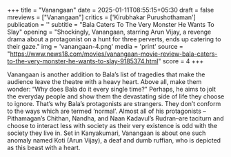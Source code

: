 +++
title = "Vanangaan"
date = 2025-01-11T08:55:15+05:30
draft = false
mreviews = ["Vanangaan"]
critics = ['Kirubhakar Purushothaman']
publication = ''
subtitle = "Bala Caters To The Very Monster He Wants To Slay"
opening = "Shockingly, Vanangaan, starring Arun Vijay, a revenge drama about a protagonist on a hunt for three perverts, ends up catering to their gaze."
img = 'vanangaan-4.png'
media = 'print'
source = "https://www.news18.com/movies/vanangaan-movie-review-bala-caters-to-the-very-monster-he-wants-to-slay-9185374.html"
score = 4
+++

Vanangaan is another addition to Bala’s list of tragedies that make the audience leave the theatre with a heavy heart. Above all, make them wonder: “Why does Bala do it every single time?" Perhaps, he aims to jolt the everyday people and show them the devastating side of life they choose to ignore. That’s why Bala’s protagonists are strangers. They don’t conform to the ways which are termed ‘normal’. Almost all of his protagonists – Pithamagan’s Chithan, Nandha, and Naan Kadavul’s Rudran–are taciturn and choose to interact less with society as their very existence is odd with the society they live in. Set in Kanyakumari, Vanangaan is about one such anomaly named Koti (Arun Vijay), a deaf and dumb ruffian, who is depicted as this beast with a heart.
